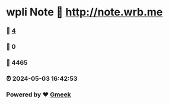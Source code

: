 # wpli Note :link: http://note.wrb.me 
### :page_facing_up: [4](http://note.wrb.me/tag.html) 
### :speech_balloon: 0 
### :hibiscus: 4465 
### :alarm_clock: 2024-05-03 16:42:53 
### Powered by :heart: [Gmeek](https://github.com/Meekdai/Gmeek)

